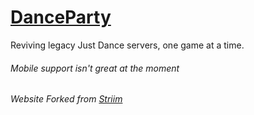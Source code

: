 # [DanceParty](https://dancepartyonline.tk)
Reviving legacy Just Dance servers, one game at a time.
###### Mobile support isn't great at the moment
###### Website Forked from [Striim](https://striim.xyz)